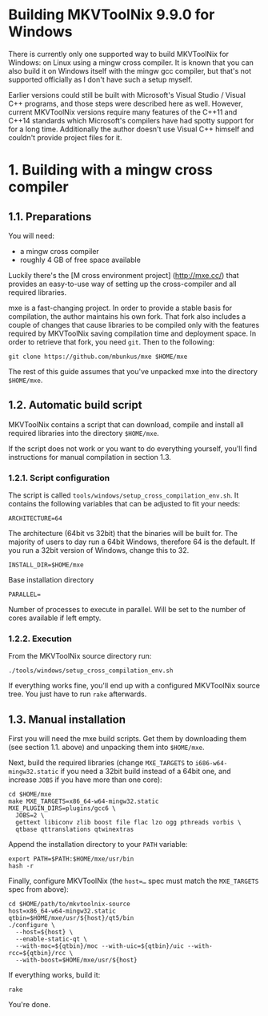Building MKVToolNix 9.9.0 for Windows
=====================================

There is currently only one supported way to build MKVToolNix for
Windows: on Linux using a mingw cross compiler. It is known that you
can also build it on Windows itself with the mingw gcc compiler, but
that's not supported officially as I don't have such a setup myself.

Earlier versions could still be built with Microsoft's Visual Studio /
Visual C++ programs, and those steps were described here as
well. However, current MKVToolNix versions require many features of
the C++11 and C++14 standards which Microsoft's compilers have had
spotty support for for a long time. Additionally the author doesn't
use Visual C++ himself and couldn't provide project files for it.

# 1. Building with a mingw cross compiler

## 1.1. Preparations

You will need:

- a mingw cross compiler
- roughly 4 GB of free space available

Luckily there's the [M cross environment project]
(http://mxe.cc/) that provides an easy-to-use way
of setting up the cross-compiler and all required libraries.

mxe is a fast-changing project. In order to provide a stable basis for
compilation, the author maintains his own fork. That fork also includes
a couple of changes that cause libraries to be compiled only with the
features required by MKVToolNix saving compilation time and deployment
space. In order to retrieve that fork, you need `git`. Then to the
following:

    git clone https://github.com/mbunkus/mxe $HOME/mxe

The rest of this guide assumes that you've unpacked mxe
into the directory `$HOME/mxe`.

## 1.2. Automatic build script

MKVToolNix contains a script that can download, compile and install
all required libraries into the directory `$HOME/mxe`.

If the script does not work or you want to do everything yourself,
you'll find instructions for manual compilation in section 1.3.

### 1.2.1. Script configuration

The script is called `tools/windows/setup_cross_compilation_env.sh`. It
contains the following variables that can be adjusted to fit your
needs:

    ARCHITECTURE=64

The architecture (64bit vs 32bit) that the binaries will be built
for. The majority of users to day run a 64bit Windows, therefore 64 is
the default. If you run a 32bit version of Windows, change this to 32.

    INSTALL_DIR=$HOME/mxe

Base installation directory

    PARALLEL=

Number of processes to execute in parallel. Will be set to the number
of cores available if left empty.

### 1.2.2. Execution

From the MKVToolNix source directory run:

    ./tools/windows/setup_cross_compilation_env.sh

If everything works fine, you'll end up with a configured MKVToolNix
source tree. You just have to run `rake` afterwards.

## 1.3. Manual installation

First you will need the mxe build scripts. Get them by
downloading them (see section 1.1. above) and unpacking them into
`$HOME/mxe`.

Next, build the required libraries (change `MXE_TARGETS` to
`i686-w64-mingw32.static` if you need a 32bit build instead of a 64bit
one, and increase `JOBS` if you have more than one core):

    cd $HOME/mxe
    make MXE_TARGETS=x86_64-w64-mingw32.static MXE_PLUGIN_DIRS=plugins/gcc6 \
      JOBS=2 \
      gettext libiconv zlib boost file flac lzo ogg pthreads vorbis \
      qtbase qttranslations qtwinextras

Append the installation directory to your `PATH` variable:

    export PATH=$PATH:$HOME/mxe/usr/bin
    hash -r

Finally, configure MKVToolNix (the `host=…` spec must match the
`MXE_TARGETS` spec from above):

    cd $HOME/path/to/mkvtoolnix-source
    host=x86_64-w64-mingw32.static
    qtbin=$HOME/mxe/usr/${host}/qt5/bin
    ./configure \
      --host=${host} \
      --enable-static-qt \
      --with-moc=${qtbin}/moc --with-uic=${qtbin}/uic --with-rcc=${qtbin}/rcc \
      --with-boost=$HOME/mxe/usr/${host}

If everything works, build it:

    rake

You're done.
